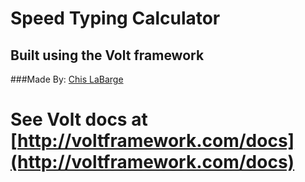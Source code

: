 # Speed Typing Calculator 
## Built using the Volt framework

###Made By:  [Chis LaBarge](http://chrislabarge.github.io)


# See Volt docs at [http://voltframework.com/docs](http://voltframework.com/docs)